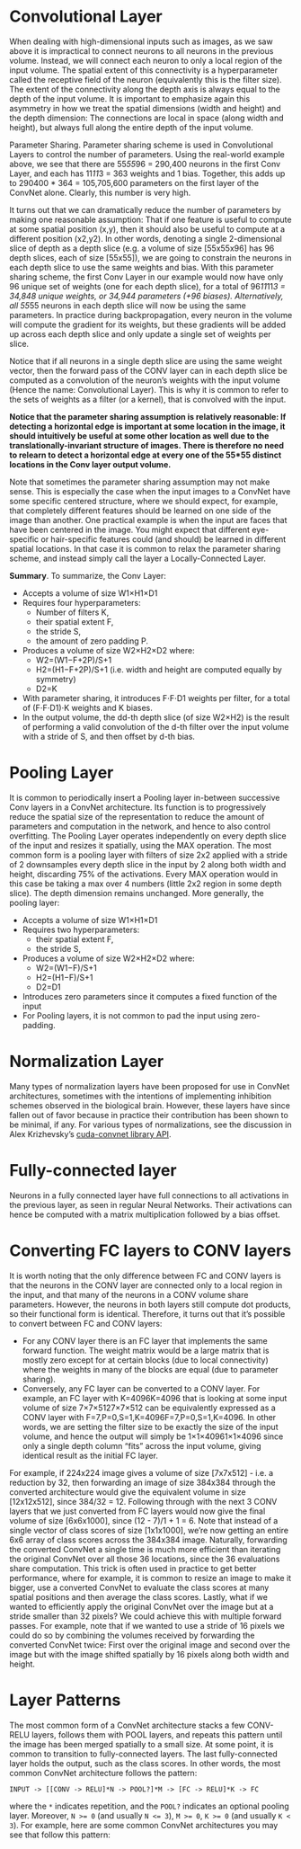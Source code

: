 # Convolutional Layer
When dealing with high-dimensional inputs such as images, as we saw above it is impractical to connect neurons to all neurons in the previous volume. Instead, we will connect each neuron to only a local region of the input volume. The spatial extent of this connectivity is a hyperparameter called the receptive field of the neuron (equivalently this is the filter size). The extent of the connectivity along the depth axis is always equal to the depth of the input volume. It is important to emphasize again this asymmetry in how we treat the spatial dimensions (width and height) and the depth dimension: The connections are local in space (along width and height), but always full along the entire depth of the input volume.

Parameter Sharing. Parameter sharing scheme is used in Convolutional Layers to control the number of parameters. Using the real-world example above, we see that there are 55*55*96 = 290,400 neurons in the first Conv Layer, and each has 11*11*3 = 363 weights and 1 bias. Together, this adds up to 290400 * 364 = 105,705,600 parameters on the first layer of the ConvNet alone. Clearly, this number is very high.

It turns out that we can dramatically reduce the number of parameters by making one reasonable assumption: That if one feature is useful to compute at some spatial position (x,y), then it should also be useful to compute at a different position (x2,y2). In other words, denoting a single 2-dimensional slice of depth as a depth slice (e.g. a volume of size [55x55x96] has 96 depth slices, each of size [55x55]), we are going to constrain the neurons in each depth slice to use the same weights and bias. With this parameter sharing scheme, the first Conv Layer in our example would now have only 96 unique set of weights (one for each depth slice), for a total of 96*11*11*3 = 34,848 unique weights, or 34,944 parameters (+96 biases). Alternatively, all 55*55 neurons in each depth slice will now be using the same parameters. In practice during backpropagation, every neuron in the volume will compute the gradient for its weights, but these gradients will be added up across each depth slice and only update a single set of weights per slice.

Notice that if all neurons in a single depth slice are using the same weight vector, then the forward pass of the CONV layer can in each depth slice be computed as a convolution of the neuron’s weights with the input volume (Hence the name: Convolutional Layer). This is why it is common to refer to the sets of weights as a filter (or a kernel), that is convolved with the input.

**Notice that the parameter sharing assumption is relatively reasonable: If detecting a horizontal edge is important at some location in the image, it should intuitively be useful at some other location as well due to the translationally-invariant structure of images. There is therefore no need to relearn to detect a horizontal edge at every one of the 55*55 distinct locations in the Conv layer output volume.**

Note that sometimes the parameter sharing assumption may not make sense. This is especially the case when the input images to a ConvNet have some specific centered structure, where we should expect, for example, that completely different features should be learned on one side of the image than another. One practical example is when the input are faces that have been centered in the image. You might expect that different eye-specific or hair-specific features could (and should) be learned in different spatial locations. In that case it is common to relax the parameter sharing scheme, and instead simply call the layer a Locally-Connected Layer.

**Summary**. To summarize, the Conv Layer:

-   Accepts a volume of size  W1×H1×D1
-   Requires four hyperparameters:
    -   Number of filters  K,
    -   their spatial extent  F,
    -   the stride  S,
    -   the amount of zero padding  P.
-   Produces a volume of size  W2×H2×D2  where:
    -   W2=(W1−F+2P)/S+1
    -   H2=(H1−F+2P)/S+1  (i.e. width and height are computed equally by symmetry)
    -   D2=K
-   With parameter sharing, it introduces  F⋅F⋅D1  weights per filter, for a total of  (F⋅F⋅D1)⋅K  weights and  K  biases.
-   In the output volume, the  dd-th depth slice (of size  W2×H2) is the result of performing a valid convolution of the  d-th filter over the input volume with a stride of  S, and then offset by  d-th bias.

# Pooling Layer

It is common to periodically insert a Pooling layer in-between successive Conv layers in a ConvNet architecture. Its function is to progressively reduce the spatial size of the representation to reduce the amount of parameters and computation in the network, and hence to also control overfitting. The Pooling Layer operates independently on every depth slice of the input and resizes it spatially, using the MAX operation. The most common form is a pooling layer with filters of size 2x2 applied with a stride of 2 downsamples every depth slice in the input by 2 along both width and height, discarding 75% of the activations. Every MAX operation would in this case be taking a max over 4 numbers (little 2x2 region in some depth slice). The depth dimension remains unchanged. More generally, the pooling layer:

-   Accepts a volume of size  W1×H1×D1
-   Requires two hyperparameters:
    -   their spatial extent  F,
    -   the stride  S,
-   Produces a volume of size  W2×H2×D2 where:
    -   W2=(W1−F)/S+1
    -   H2=(H1−F)/S+1
    -   D2=D1
-   Introduces zero parameters since it computes a fixed function of the input
-   For Pooling layers, it is not common to pad the input using zero-padding.

# Normalization Layer

Many types of normalization layers have been proposed for use in ConvNet architectures, sometimes with the intentions of implementing inhibition schemes observed in the biological brain. However, these layers have since fallen out of favor because in practice their contribution has been shown to be minimal, if any. For various types of normalizations, see the discussion in Alex Krizhevsky’s  [cuda-convnet library API](http://code.google.com/p/cuda-convnet/wiki/LayerParams#Local_response_normalization_layer_(same_map)).

# Fully-connected layer

Neurons in a fully connected layer have full connections to all activations in the previous layer, as seen in regular Neural Networks. Their activations can hence be computed with a matrix multiplication followed by a bias offset.

# Converting FC layers to CONV layers

It is worth noting that the only difference between FC and CONV layers is that the neurons in the CONV layer are connected only to a local region in the input, and that many of the neurons in a CONV volume share parameters. However, the neurons in both layers still compute dot products, so their functional form is identical. Therefore, it turns out that it’s possible to convert between FC and CONV layers:

-   For any CONV layer there is an FC layer that implements the same forward function. The weight matrix would be a large matrix that is mostly zero except for at certain blocks (due to local connectivity) where the weights in many of the blocks are equal (due to parameter sharing).
-   Conversely, any FC layer can be converted to a CONV layer. For example, an FC layer with  K=4096K=4096  that is looking at some input volume of size  7×7×5127×7×512  can be equivalently expressed as a CONV layer with  F=7,P=0,S=1,K=4096F=7,P=0,S=1,K=4096. In other words, we are setting the filter size to be exactly the size of the input volume, and hence the output will simply be  1×1×40961×1×4096  since only a single depth column “fits” across the input volume, giving identical result as the initial FC layer.

For example, if 224x224 image gives a volume of size [7x7x512] - i.e. a reduction by 32, then forwarding an image of size 384x384 through the converted architecture would give the equivalent volume in size [12x12x512], since 384/32 = 12. Following through with the next 3 CONV layers that we just converted from FC layers would now give the final volume of size [6x6x1000], since (12 - 7)/1 + 1 = 6. Note that instead of a single vector of class scores of size [1x1x1000], we’re now getting an entire 6x6 array of class scores across the 384x384 image.
Naturally, forwarding the converted ConvNet a single time is much more efficient than iterating the original ConvNet over all those 36 locations, since the 36 evaluations share computation. This trick is often used in practice to get better performance, where for example, it is common to resize an image to make it bigger, use a converted ConvNet to evaluate the class scores at many spatial positions and then average the class scores.
Lastly, what if we wanted to efficiently apply the original ConvNet over the image but at a stride smaller than 32 pixels? We could achieve this with multiple forward passes. For example, note that if we wanted to use a stride of 16 pixels we could do so by combining the volumes received by forwarding the converted ConvNet twice: First over the original image and second over the image but with the image shifted spatially by 16 pixels along both width and height.

# Layer Patterns

The most common form of a ConvNet architecture stacks a few CONV-RELU layers, follows them with POOL layers, and repeats this pattern until the image has been merged spatially to a small size. At some point, it is common to transition to fully-connected layers. The last fully-connected layer holds the output, such as the class scores. In other words, the most common ConvNet architecture follows the pattern:

`INPUT -> [[CONV -> RELU]*N -> POOL?]*M -> [FC -> RELU]*K -> FC`

where the `*` indicates repetition, and the `POOL?` indicates an optional pooling layer. Moreover, `N >= 0` (and usually `N <= 3`), `M >= 0`, `K >= 0` (and usually `K < 3`). For example, here are some common ConvNet architectures you may see that follow this pattern:
<!--stackedit_data:
eyJoaXN0b3J5IjpbLTE0MzA1NDM0ODMsMTMwNDQ1MzgxMywxND
Q1MTc2NzU0LDYyMjI4NzQ5NSwtNDM2ODg3NzE5LC0xMzE3MTEx
MjEyLC0zNjg4ODQ3MzIsLTE4NTI4Mjg4ODVdfQ==
-->